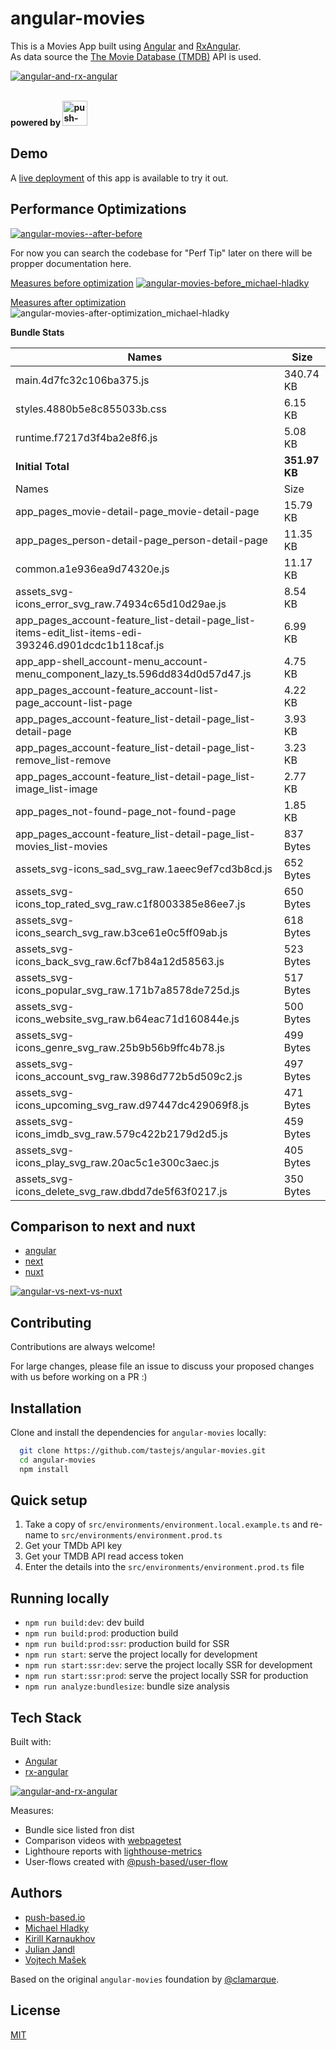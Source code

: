 # angular-movies

This is a Movies App built using [Angular](https://angular.io) and [RxAngular](https://github.com/rx-angular/rx-angular).  
As data source the [The Movie Database (TMDB)](https://www.themoviedb.org/) API is used. 

[![angular-and-rx-angular](https://user-images.githubusercontent.com/10064416/154189195-c32cbdec-b061-46a5-8590-a9e3d8dc050a.png)](https://www.rx-angular.io/)



<section>
  <br/>
  <b>powered by 
    <img height="40" width="auto" title="push-based.io" src="https://user-images.githubusercontent.com/10064416/158282835-d577b7dc-17f0-4269-9ebc-8f17bfc2ec9c.png" />
  </b>
</section>



## Demo

A [live deployment](https://angular-movies-a12d3.web.app/list/category/popular) of this app is available to try it out.


## Performance Optimizations 


[![angular-movies--after-before](https://user-images.githubusercontent.com/10064416/155904454-f70b5bb5-6591-497a-9d21-dca0e2940566.gif)](https://www.webpagetest.org/video/compare.php?tests=220216_BiDcPP_CVM,220216_AiDcBN_ETK)


For now you can search the codebase for "Perf Tip" later on there will be propper documentation here.


[Measures before optimization](https://lighthouse-metrics.com/checks/9ddeb46e-2c28-453c-b719-cf080a01b13c)
[![angular-movies-before_michael-hladky](https://user-images.githubusercontent.com/10064416/137785051-1cf9f63a-e803-4d92-a952-c327b7628530.PNG)](https://lighthouse-metrics.com/checks/9ddeb46e-2c28-453c-b719-cf080a01b13c)


[Measures after optimization](https://lighthouse-metrics.com/checks/6a888a17-b17b-46a6-abc9-e605b73a530c/runs/503701ad-36aa-43ad-8de3-cb40e775c770)
![angular-movies-after-optimization_michael-hladky](https://user-images.githubusercontent.com/10064416/146446241-ad9eeed4-b0a4-44a2-a88e-4ea7c97e1acf.PNG)


**Bundle Stats**






















<!-- bundle-stats-start -->
| Names             |       Size |
| ---               | ---        |
| main.4d7fc32c106ba375.js           | 340.74 KB |
| styles.4880b5e8c855033b.css           | 6.15 KB |
| runtime.f7217d3f4ba2e8f6.js           | 5.08 KB |
  | **Initial Total** | **351.97 KB** |
  | Names             |       Size |
| app_pages_movie-detail-page_movie-detail-page           | 15.79 KB |
| app_pages_person-detail-page_person-detail-page           | 11.35 KB |
| common.a1e936ea9d74320e.js           | 11.17 KB |
| assets_svg-icons_error_svg_raw.74934c65d10d29ae.js           | 8.54 KB |
| app_pages_account-feature_list-detail-page_list-items-edit_list-items-edi-393246.d901dcdc1b118caf.js           | 6.99 KB |
| app_app-shell_account-menu_account-menu_component_lazy_ts.596dd834d0d57d47.js           | 4.75 KB |
| app_pages_account-feature_account-list-page_account-list-page           | 4.22 KB |
| app_pages_account-feature_list-detail-page_list-detail-page           | 3.93 KB |
| app_pages_account-feature_list-detail-page_list-remove_list-remove           | 3.23 KB |
| app_pages_account-feature_list-detail-page_list-image_list-image           | 2.77 KB |
| app_pages_not-found-page_not-found-page           | 1.85 KB |
| app_pages_account-feature_list-detail-page_list-movies_list-movies           | 837 Bytes |
| assets_svg-icons_sad_svg_raw.1aeec9ef7cd3b8cd.js           | 652 Bytes |
| assets_svg-icons_top_rated_svg_raw.c1f8003385e86ee7.js           | 650 Bytes |
| assets_svg-icons_search_svg_raw.b3ce61e0c5ff09ab.js           | 618 Bytes |
| assets_svg-icons_back_svg_raw.6cf7b84a12d58563.js           | 523 Bytes |
| assets_svg-icons_popular_svg_raw.171b7a8578de725d.js           | 517 Bytes |
| assets_svg-icons_website_svg_raw.b64eac71d160844e.js           | 500 Bytes |
| assets_svg-icons_genre_svg_raw.25b9b56b9ffc4b78.js           | 499 Bytes |
| assets_svg-icons_account_svg_raw.3986d772b5d509c2.js           | 497 Bytes |
| assets_svg-icons_upcoming_svg_raw.d97447dc429069f8.js           | 471 Bytes |
| assets_svg-icons_imdb_svg_raw.579c422b2179d2d5.js           | 459 Bytes |
| assets_svg-icons_play_svg_raw.20ac5c1e300c3aec.js           | 405 Bytes |
| assets_svg-icons_delete_svg_raw.dbdd7de5f63f0217.js           | 350 Bytes |
<!-- bundle-stats-end -->






















## Comparison to next and nuxt

- [angular](https://angular-movies-a12d3.web.app/list/category/popular)
- [next](https://movies.zaps.dev/?category=Popular&page=1)
- [nuxt](https://movies.jason.codes/movie/category/popular)

[![angular-vs-next-vs-nuxt](https://user-images.githubusercontent.com/10064416/155904543-333e1c25-7c01-470a-b399-40eee4c9d02c.gif)](https://www.webpagetest.org/video/compare.php?tests=220216_AiDcBJ_EAA,220216_BiDcER_CDY,220216_BiDc68_CDZ)

## Contributing

Contributions are always welcome! 

For large changes, please file an issue to discuss your proposed changes with us before working on a PR :)

## Installation 

Clone and install the dependencies for `angular-movies` locally:

```bash 
  git clone https://github.com/tastejs/angular-movies.git
  cd angular-movies 
  npm install
```

## Quick setup

1. Take a copy of `src/environments/environment.local.example.ts` and re-name to `src/environments/environment.prod.ts` 
2. Get your TMDb API key
3. Get your TMDB API read access token
4. Enter the details into the `src/environments/environment.prod.ts` file
    
## Running locally

* `npm run build:dev`: dev build
* `npm run build:prod`: production build
* `npm run build:prod:ssr`: production build for SSR
* `npm run start`: serve the project locally for development
* `npm run start:ssr:dev`: serve the project locally SSR for development
* `npm run start:ssr:prod`: serve the project locally SSR for production
* `npm run analyze:bundlesize`: bundle size analysis 

## Tech Stack

Built with: 

* [Angular](https://angular.io)
* [rx-angular](https://github.com/rx-angular/rx-angular)

[![angular-and-rx-angular](https://user-images.githubusercontent.com/10064416/154189195-c32cbdec-b061-46a5-8590-a9e3d8dc050a.png)](https://www.rx-angular.io/)

Measures:
* Bundle sice listed fron dist
* Comparison videos with [webpagetest](https://www.webpagetest.org)
* Lighthoure reports with [lighthouse-metrics](https://lighthouse-metrics.com)
* User-flows created with [@push-based/user-flow](https://www.npmjs.com/package/@push-based/user-flow)

## Authors

- [push-based.io](https://push-based.io)
- [Michael Hladky](https://github.com/BioPhoton)
- [Kirill Karnaukhov](https://github.com/Karnaukhov-kh)
- [Julian Jandl](https://github.com/HoebbelsB)
- [Vojtech Mašek](https://github.com/vmasek)


Based on the original `angular-movies` foundation by [@clamarque](https://github.com/clamarque/angular-movies).
  
## License

[MIT](https://choosealicense.com/licenses/mit/)
